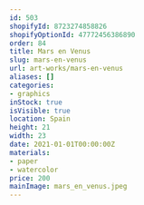 ```yaml
---
id: 503
shopifyId: 8723274858826
shopifyOptionId: 47772456386890
order: 84
title: Mars en Venus
slug: mars-en-venus
url: art-works/mars-en-venus
aliases: []
categories:
- graphics
inStock: true
isVisible: true
location: Spain
height: 21
width: 23
date: 2021-01-01T00:00:00Z
materials:
- paper
- watercolor
price: 200
mainImage: mars_en_venus.jpeg
---
```


